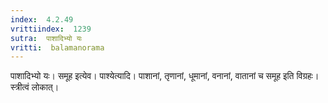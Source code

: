 ```yaml
---
index:  4.2.49
vrittiindex:  1239
sutra:  पाशादिभ्यो यः
vritti:  balamanorama 
---
```


पाशादिभ्यो यः। समूह इत्येव। पाश्येत्यादि। पाशानां, तृणानां, धूमानां, वनानां, वातानां च समूह इति विग्रहः। स्त्रीत्वं लोकात्। 


